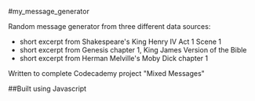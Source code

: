 #my_message_generator

Random message generator from three different data sources:
- short excerpt from Shakespeare's King Henry IV Act 1 Scene 1
- short excerpt from Genesis chapter 1, King James Version of the Bible
- short excerpt from Herman Melville's Moby Dick chapter 1

Written to complete Codecademy project "Mixed Messages"

##Built using
Javascript